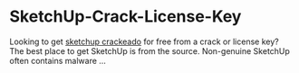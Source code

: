 # SketchUp-Crack-License-Key
Looking to get [sketchup crackeado](https://procrackeado.com/sketchup-pro-v23-0-419-crackeado/) for free from a crack or license key? The best place to get SketchUp is from the source. Non-genuine SketchUp often contains malware ...
